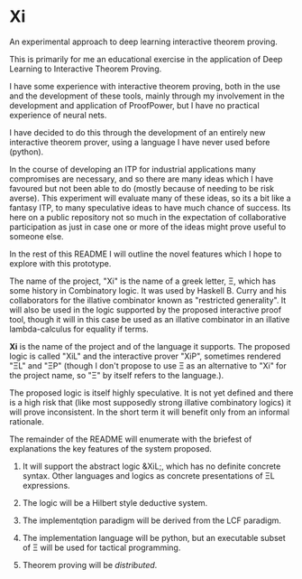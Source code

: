 # Xi
An experimental approach to deep learning interactive theorem proving.

This is primarily for me an educational exercise in the application of Deep Learning to Interactive Theorem Proving.

I have some experience with interactive theorem proving, both in the use and the development of these tools, mainly through my involvement in the development and application of ProofPower, but I have no practical experience of neural nets.

I have decided to do this through the development of an entirely new interactive theorem prover, using a language I have never used before (python).

In the course of developing an ITP for industrial applications many compromises are necessary, and so there are many ideas which I have favoured but not been able to do (mostly because of needing to be risk averse).
This experiment will evaluate many of these ideas, so its a bit like a fantasy ITP, to many speculative ideas to have much chance of success.
Its here on a public repository not so much in the expectation of collaborative participation as just in case one or more of the ideas might prove useful to someone else.

In the rest of this README I will outline the novel features which I hope to explore with this prototype.

The name of the project, "Xi" is the name of a greek letter, &Xi;, which has some history in Combinatory logic.
It was used by Haskell B. Curry and his collaborators for the illative combinator known as "restricted generality".
It will also be used in the logic supported by the proposed interactive proof tool, though it will in this case be used as an illative combinator in an illative lambda-calculus for equality if terms.

**Xi** is the name of the project and of the language it supports.
The proposed logic is called "XiL" and the interactive prover "XiP", sometimes rendered "&Xi;L" and "&Xi;P" (though I don't propose to use &Xi; as an alternative to "Xi" for the project name, so "&Xi;" by itself refers to the language.).

The proposed logic is itself highly speculative.
It is not yet defined and there is a high risk that (like most supposedly strong illative combinatory logics) it will prove inconsistent.
In the short term it will benefit only from an informal rationale.

The remainder of the README will enumerate with the briefest of explanations the key features of the system proposed.

1. It will support the abstract logic &XiL;, which has no definite concrete syntax.  Other languages and logics as concrete presentations of &Xi;L expressions.

2. The logic will be a Hilbert style deductive system.

3. The implementqtion paradigm will be derived from the LCF paradigm.

4. The implementation language will be python, but an executable subset of &Xi; will be used for tactical programming.

5. Theorem proving will be *distributed*.
